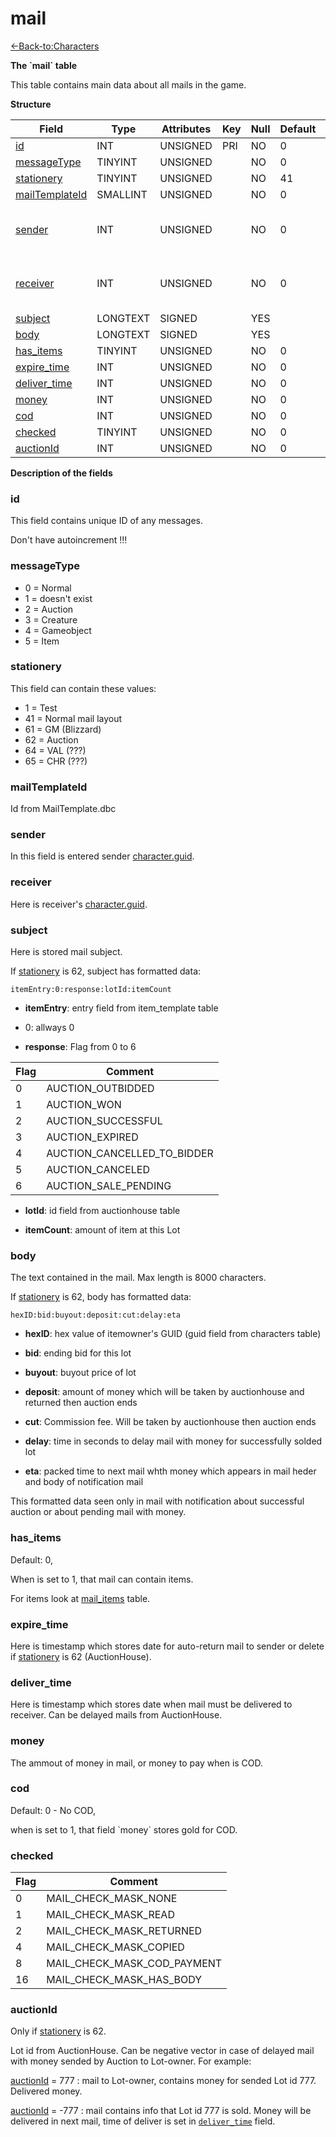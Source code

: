 # mail

[<-Back-to:Characters](database-characters.md)

**The \`mail\` table**

This table contains main data about all mails in the game.

**Structure**

| Field               | Type     | Attributes | Key | Null | Default | Extra | Comment                            |
| ------------------- | -------- | ---------- | --- | ---- | ------- | ----- | ---------------------------------- |
| [id][1]             | INT      | UNSIGNED   | PRI | NO   | 0       |       | Identifier                         |
| [messageType][2]    | TINYINT  | UNSIGNED   |     | NO   | 0       |       |                                    |
| [stationery][3]     | TINYINT  | UNSIGNED   |     | NO   | 41      |       |                                    |
| [mailTemplateId][4] | SMALLINT | UNSIGNED   |     | NO   | 0       |       |                                    |
| [sender][5]         | INT      | UNSIGNED   |     | NO   | 0       |       | Character Global Unique Identifier |
| [receiver][6]       | INT      | UNSIGNED   |     | NO   | 0       |       | Character Global Unique Identifier |
| [subject][7]        | LONGTEXT | SIGNED     |     | YES  |         |       |                                    |
| [body][8]           | LONGTEXT | SIGNED     |     | YES  |         |       |                                    |
| [has_items][9]      | TINYINT  | UNSIGNED   |     | NO   | 0       |       |                                    |
| [expire_time][10]   | INT      | UNSIGNED   |     | NO   | 0       |       |                                    |
| [deliver_time][11]  | INT      | UNSIGNED   |     | NO   | 0       |       |                                    |
| [money][12]         | INT      | UNSIGNED   |     | NO   | 0       |       |                                    |
| [cod][13]           | INT      | UNSIGNED   |     | NO   | 0       |       |                                    |
| [checked][14]       | TINYINT  | UNSIGNED   |     | NO   | 0       |       |                                    |
| [auctionId][14]     | INT      | UNSIGNED   |     | NO   | 0       |       |                                    |

[1]: #id
[2]: #messagetype
[3]: #stationery
[4]: #mailtemplateid
[5]: #sender
[6]: #receiver
[7]: #subject
[8]: #body
[9]: #hasitems
[10]: #expiretime
[11]: #delivertime
[12]: #money
[13]: #cod
[14]: #checked
[15]: #auctionid

**Description of the fields**

### id

This field contains unique ID of any messages.

Don't have autoincrement !!!

### messageType

-   0 = Normal
-   1 = doesn't exist
-   2 = Auction
-   3 = Creature
-   4 = Gameobject
-   5 = Item

### stationery

This field can contain these values:

-   1 = Test
-   41 = Normal mail layout
-   61 = GM (Blizzard)
-   62 = Auction
-   64 = VAL (???)
-   65 = CHR (???)

### mailTemplateId

Id from MailTemplate.dbc

### sender

In this field is entered sender [character.guid](character#guid).

### receiver

Here is receiver's [character.guid](character#guid).

### subject

Here is stored mail subject.

If [stationery][3] is 62, subject has formatted data:

`itemEntry:0:response:lotId:itemCount`

-    **itemEntry**: entry field from item_template table

-    0: allways 0

-    **response**: Flag from 0 to 6

| Flag | Comment                     |
| ---- | --------------------------- |
| 0    | AUCTION_OUTBIDDED           |
| 1    | AUCTION_WON                 |
| 2    | AUCTION_SUCCESSFUL          |
| 3    | AUCTION_EXPIRED             |
| 4    | AUCTION_CANCELLED_TO_BIDDER |
| 5    | AUCTION_CANCELED            |
| 6    | AUCTION_SALE_PENDING        |

-    **lotId**: id field from auctionhouse table

-    **itemCount**: amount of item at this Lot


### body

The text contained in the mail. Max length is 8000 characters.

If [stationery][3] is 62, body has formatted data:

`hexID:bid:buyout:deposit:cut:delay:eta`

-    **hexID**: hex value of itemowner's GUID (guid field from characters table)

-    **bid**: ending bid for this lot

-    **buyout**: buyout price of lot

-    **deposit**: amount of money which will be taken by auctionhouse and returned then auction ends

-    **cut**: Commission fee. Will be taken by auctionhouse then auction ends

-    **delay**: time in seconds to delay mail with money for successfully solded lot

-    **eta**: packed time to next mail whth money which appears in mail heder and body of notification mail

This formatted data seen only in mail with notification about successful auction or about pending mail with money.



### has_items

Default: 0,

When is set to 1, that mail can contain items.

For items look at [mail\_items](mail_items) table.

### expire\_time

Here is timestamp which stores date for auto-return mail to sender or delete if [stationery][3] is 62 (AuctionHouse).

### deliver\_time

Here is timestamp which stores date when mail must be delivered to receiver. Can be delayed mails from AuctionHouse.

### money

The ammout of money in mail, or money to pay when is COD.

### cod

Default: 0 - No COD,

when is set to 1, that field \`money\` stores gold for COD.

### checked

| Flag | Comment                     |
| ---- | --------------------------- |
| 0    | MAIL_CHECK_MASK_NONE        |
| 1    | MAIL_CHECK_MASK_READ        |
| 2    | MAIL_CHECK_MASK_RETURNED    |
| 4    | MAIL_CHECK_MASK_COPIED      |
| 8    | MAIL_CHECK_MASK_COD_PAYMENT |
| 16   | MAIL_CHECK_MASK_HAS_BODY    |

### auctionId

Only if [stationery][3] is 62.

Lot id from AuctionHouse. Can be negative vector in case of delayed mail with money sended by Auction to Lot-owner.
For example: 

[auctionId][14] = 777 : mail to Lot-owner, contains money for sended Lot id 777. Delivered money.

[auctionId][14] = -777 : mail contains info that Lot id 777 is sold. Money will be delivered in next mail, time of deliver is set in [`deliver_time`][11] field.
